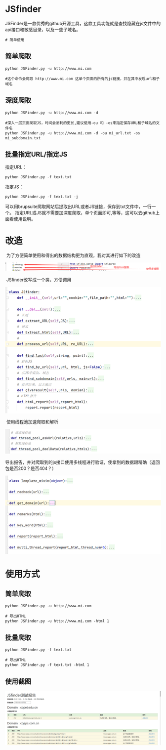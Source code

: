 # JSfinder

​	JSFinder是一款优秀的github开源工具，这款工具功能就是查找隐藏在js文件中的api接口和敏感目录，以及一些子域名。

	# 简单使用

## 简单爬取

```
python JSFinder.py -u http://www.mi.com

#这个命令会爬取 http://www.mi.com 这单个页面的所有的js链接，并在其中发现url和子域名
```

## 深度爬取

```
python JSFinder.py -u http://www.mi.com -d

#深入一层页面爬取JS，时间会消耗的更长,建议使用-ou 和 -os来指定保存URL和子域名的文件名
python JSFinder.py -u http://www.mi.com -d -ou mi_url.txt -os mi_subdomain.txt
```

## 批量指定URL/指定JS

指定URL：

```
python JSFinder.py -f text.txt
```

指定JS：

```
python JSFinder.py -f text.txt -j
```

可以用brupsuite爬取网站后提取出URL或者JS链接，保存到txt文件中，一行一个。
指定URL或JS就不需要加深度爬取，单个页面即可,等等，这可以去github上面看使用说明。

# 改造

​	为了方便简单使用和得出的数据结构更为直观，我对其进行如下的改造

![image-20220201133255573](.\images\image-20220201133255573.png)

​	JSfinder改写成一个类，方便调用

![image-20220201133040787](.\images\image-20220201133040787.png)

​	使用线程池加速爬取和解析

![image-20220201133418366](.\images\image-20220201133418366.png)

​	导出报告，并对爬取到的js接口使用多线程进行验证，使拿到的数据跟精确（返回包是否200？是否404？）

![image-20220201133534652](.\images\image-20220201133534652.png)

# 使用方式

## 简单爬取

```
python JSFinder.py -u http://www.mi.com

# 导出HTML
python JSFinder.py -u http://www.mi.com -html 1
```

## 批量爬取

```
python JSFinder.py -f text.txt

# 导出HTML
python JSFinder.py -f text.txt -html 1
```

## 使用截图

![image-20220201133859143](.\images\image-20220201133859143.png)
